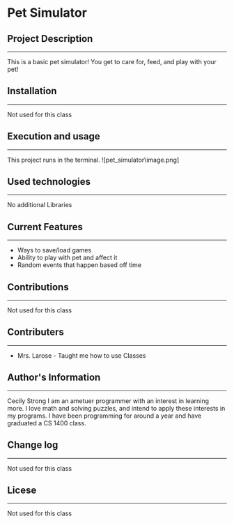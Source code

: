 # Pet Simulator

## Project Description
___
This is a basic pet simulator! You get to care for, feed, and play with your pet!

## Installation
___
Not used for this class  

## Execution and usage
___
This project runs in the terminal. 
![pet_simulator\image.png]

## Used technologies
___
No additional Libraries 

## Current Features
___
+ Ways to save/load games
+ Ability to play with pet and affect it
+ Random events that happen based off time 

## Contributions
___
Not used for this class  

## Contributers
___
+ Mrs. Larose - Taught me how to use Classes


## Author's Information
____
Cecily Strong
I am an ametuer programmer with an interest in learning more. I love math and solving puzzles, and intend to apply these interests in my programs. I have been programming for around a year and have graduated a CS 1400 class.

## Change log
___
Not used for this class  

## Licese
___
Not used for this class  